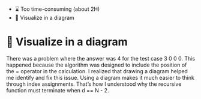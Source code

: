 - ⌛ Too time-consuming (about 2H)
- 🎨 Visualize in a diagram

# 🎨 Visualize in a diagram

There was a problem where the answer was 4 for the test case 3 0 0 0. This happened because the algorithm was designed to include the position of the = operator in the calculation. I realized that drawing a diagram helped me identify and fix this issue. Using a diagram makes it much easier to think through index assignments. That’s how I understood why the recursive function must terminate when d == N - 2.
